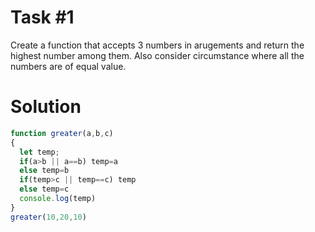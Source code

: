 # Task #1

Create a function that accepts 3 numbers in arugements and return the highest number among them. Also consider circumstance where all the numbers are of equal value.

# Solution

```javascript
function greater(a,b,c)
{
  let temp;
  if(a>b || a==b) temp=a
  else temp=b
  if(temp>c || temp==c) temp
  else temp=c
  console.log(temp)
}
greater(10,20,10)
```
